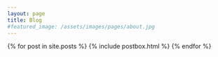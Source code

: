 ```yaml
---
layout: page
title: Blog
#featured_image: /assets/images/pages/about.jpg
---
```




<main id="main" class="site-main">

<!-- Posts Index -->
<div class="post-feed inner">
    <!-- {% if page.url == "/" %} -->
    <!-- <div class="post-feed-title">Blog posts</div> -->
    <!-- {% endif %} -->
    <div class="post-feed inner-wide">
        {% for post in site.posts %}
            {% include postbox.html %}
        {% endfor %}
    </div>
</div>

</main>
